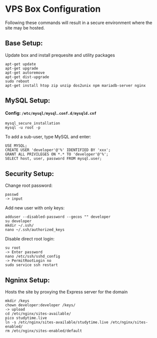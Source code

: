 # VPS Box Configuration

Following these commands will result in a secure environment where the site may be hosted.

## Base Setup:
Update box and install prequesite and utility packages

```
apt-get update
apt-get upgrade
apt-get autoremove
apt-get dist-upgrade
sudo reboot
apt-get install htop zip unzip dos2unix npm mariadb-server nginx
```


## MySQL Setup:
#### Config: `/etc/mysql/mysql.conf.d/mysqld.cnf`

```
mysql_secure_installation
mysql -u root -p
```

To add a sub-user, type MySQL and enter:

```
USE MYSQL;
CREATE USER 'developer'@'%' IDENTIFIED BY 'xxx';
GRANT ALL PRIVILEGES ON *.* TO 'developer'@'%';
SELECT host, user, password FROM mysql.user;
```


## Security Setup:

Change root password:
```
passwd
-> input
```

Add new user with only keys:
```
adduser --disabled-password --gecos "" developer
su developer
mkdir ~/.ssh/
nano ~/.ssh/authorized_keys
```

Disable direct root login:
```
su root
-> Enter password
nano /etc/ssh/sshd_config
-> PermitRootLogin no
sudo service ssh restart
```

## Ngninx Setup:
Hosts the site by proxying the Express server for the domain

```
mkdir /keys
chown developer:developer /keys/
-> upload
cd /etc/nginx/sites-available/
pico studytime.live
ln -s /etc/nginx/sites-available/studytime.live /etc/nginx/sites-enabled/
rm /etc/nginx/sites-enabled/default
```

